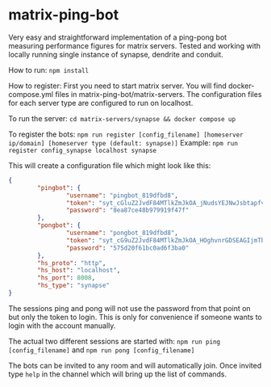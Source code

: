 # matrix-ping-bot

Very easy and straightforward implementation of a ping-pong bot measuring performance figures for matrix servers. Tested and working with locally running single instance of synapse, dendrite and conduit.

How to run:
`npm install`

How to register:
First you need to start matrix server. You will find docker-compose.yml files in matrix-ping-bot/matrix-servers. The configuration files for each server type are configured to run on localhost.

To run the server:
`cd matrix-servers/synapse && docker compose up`

To register the bots:
`npm run register [config_filename] [homeserver ip/domain] [homeserver type (default: synapse)]`
Example:
`npm run register config_synapse localhost synapse`

This will create a configuration file which might look like this:

```json
{
        "pingbot": {
                "username": "pingbot_819dfbd8",
                "token": "syt_cGluZ2JvdF84MTlkZmJkOA_jNudsYEJNwJsbtapfvxB_1ZLvtu",
                "password": "8ea87ce48b979919f47f"
        },
        "pongbot": {
                "username": "pongbot_819dfbd8",
                "token": "syt_cG9uZ2JvdF84MTlkZmJkOA_HOghvnrGDSEAGIjmTbah_4agU6Z",
                "password": "575d20f61bc0ad6f3ba0"
        },
        "hs_proto": "http",
        "hs_host": "localhost",
        "hs_port": 8008,
        "hs_type": "synapse"
}
```

The sessions ping and pong will not use the password from that point on but only the token to login. This is only for convenience if someone wants to login with the account manually.

The actual two different sessions are started with:
`npm run ping [config_filename]`
and
`npm run pong [config_filename]`

The bots can be invited to any room and will automatically join. Once invited type `help` in the channel which will bring up the list of commands.
